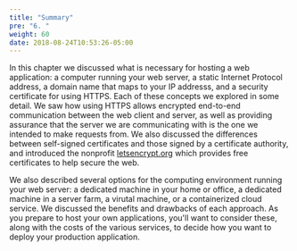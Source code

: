 ```yaml
---
title: "Summary"
pre: "6. "
weight: 60
date: 2018-08-24T10:53:26-05:00
---
```


In this chapter we discussed what is necessary for hosting a web application: a computer running your web server, a static Internet Protocol address, a domain name that maps to your IP addresss, and a security certificate for using HTTPS. Each of these concepts we explored in some detail.  We saw how using HTTPS allows encrypted end-to-end communication between the web client and server, as well as providing assurance that the server we are communicating with is the one we intended to make requests from.  We also discussed the differences between self-signed certificates and those signed by a certificate authority, and introduced the nonprofit [letsencrypt.org](https://letsencrypt.org/) which provides free certificates to help secure the web.

We also described several options for the computing environment running your web server: a dedicated machine in your home or office, a dedicated machine in a server farm, a virutal machine, or a containerized cloud service.  We discussed the benefits and drawbacks of each approach.  As you prepare to host your own applications, you'll want to consider these, along with the costs of the various services, to decide how you want to deploy your production application.
